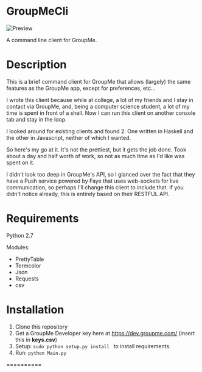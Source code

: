 GroupMeCli
=======
![Preview](http://i1158.photobucket.com/albums/p618/g12mcgov/Screenshot2014-08-14235846.png)

A command line client for GroupMe. 

Description
==========
This is a brief command client for GroupMe that allows (largely) the same features as the GroupMe app, except for preferences, etc... 

I wrote this client because while at college, a lot of my friends and I stay in contact via GroupMe, and, being a computer science student, a lot of my time is spent in front of a shell. Now I can run this client on another console tab and stay in the loop.

I looked around for existing clients and found 2. One written in Haskell and the other in Javascript, neither of which I wanted. 

So here's my go at it. It's not the prettiest, but it gets the job done. Took about a day and half worth of work, so not as much time as I'd like was spent on it.

I didn't look too deep in GroupMe's API, so I glanced over the fact that they have a Push service powered by Faye that uses web-sockets for live communication, so perhaps I'll change this client to include that. If you didn't notice already, this is entirely based on their RESTFUL API.


Requirements
==========
Python 2.7

Modules:
  - PrettyTable
  - Termcolor
  - Json
  - Requests
  - csv

Installation
==========
1. Clone this repository
2. Get a GroupMe Developer key here at https://dev.groupme.com/ (insert this in <b>keys.csv</b>)
3. Setup: <code>sudo python setup.py install </code> to install requirements.
4. Run: <code>python Main.py</code>


==========
